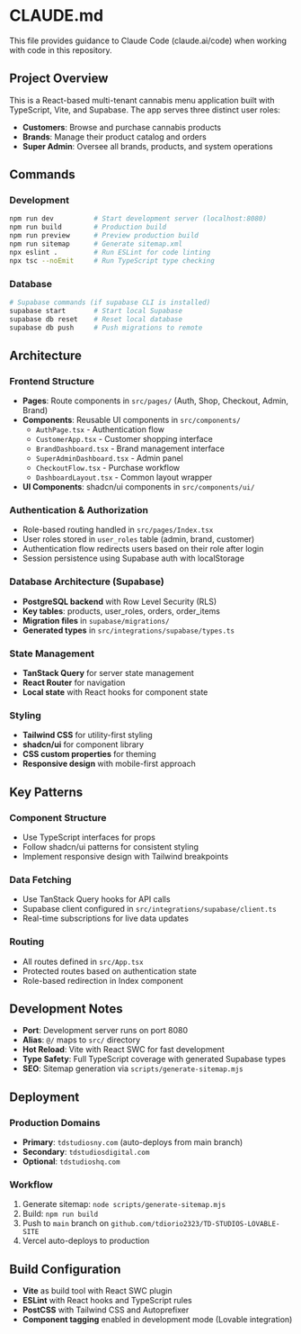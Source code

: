 # CLAUDE.md

This file provides guidance to Claude Code (claude.ai/code) when working with code in this repository.

## Project Overview

This is a React-based multi-tenant cannabis menu application built with TypeScript, Vite, and Supabase. The app serves three distinct user roles:
- **Customers**: Browse and purchase cannabis products
- **Brands**: Manage their product catalog and orders
- **Super Admin**: Oversee all brands, products, and system operations

## Commands

### Development
```bash
npm run dev          # Start development server (localhost:8080)
npm run build        # Production build
npm run preview      # Preview production build
npm run sitemap      # Generate sitemap.xml
npx eslint .         # Run ESLint for code linting
npx tsc --noEmit     # Run TypeScript type checking
```

### Database
```bash
# Supabase commands (if supabase CLI is installed)
supabase start       # Start local Supabase
supabase db reset    # Reset local database
supabase db push     # Push migrations to remote
```

## Architecture

### Frontend Structure
- **Pages**: Route components in `src/pages/` (Auth, Shop, Checkout, Admin, Brand)
- **Components**: Reusable UI components in `src/components/`
  - `AuthPage.tsx` - Authentication flow
  - `CustomerApp.tsx` - Customer shopping interface
  - `BrandDashboard.tsx` - Brand management interface
  - `SuperAdminDashboard.tsx` - Admin panel
  - `CheckoutFlow.tsx` - Purchase workflow
  - `DashboardLayout.tsx` - Common layout wrapper
- **UI Components**: shadcn/ui components in `src/components/ui/`

### Authentication & Authorization
- Role-based routing handled in `src/pages/Index.tsx`
- User roles stored in `user_roles` table (admin, brand, customer)
- Authentication flow redirects users based on their role after login
- Session persistence using Supabase auth with localStorage

### Database Architecture (Supabase)
- **PostgreSQL backend** with Row Level Security (RLS)
- **Key tables**: products, user_roles, orders, order_items
- **Migration files** in `supabase/migrations/`
- **Generated types** in `src/integrations/supabase/types.ts`

### State Management
- **TanStack Query** for server state management
- **React Router** for navigation
- **Local state** with React hooks for component state

### Styling
- **Tailwind CSS** for utility-first styling
- **shadcn/ui** for component library
- **CSS custom properties** for theming
- **Responsive design** with mobile-first approach

## Key Patterns

### Component Structure
- Use TypeScript interfaces for props
- Follow shadcn/ui patterns for consistent styling
- Implement responsive design with Tailwind breakpoints

### Data Fetching
- Use TanStack Query hooks for API calls
- Supabase client configured in `src/integrations/supabase/client.ts`
- Real-time subscriptions for live data updates

### Routing
- All routes defined in `src/App.tsx`
- Protected routes based on authentication state
- Role-based redirection in Index component

## Development Notes

- **Port**: Development server runs on port 8080
- **Alias**: `@/` maps to `src/` directory
- **Hot Reload**: Vite with React SWC for fast development
- **Type Safety**: Full TypeScript coverage with generated Supabase types
- **SEO**: Sitemap generation via `scripts/generate-sitemap.mjs`

## Deployment

### Production Domains
- **Primary**: `tdstudiosny.com` (auto-deploys from main branch)
- **Secondary**: `tdstudiosdigital.com`
- **Optional**: `tdstudioshq.com`

### Workflow
1. Generate sitemap: `node scripts/generate-sitemap.mjs`
2. Build: `npm run build`
3. Push to `main` branch on `github.com/tdiorio2323/TD-STUDIOS-LOVABLE-SITE`
4. Vercel auto-deploys to production

## Build Configuration

- **Vite** as build tool with React SWC plugin
- **ESLint** with React hooks and TypeScript rules
- **PostCSS** with Tailwind CSS and Autoprefixer
- **Component tagging** enabled in development mode (Lovable integration)
